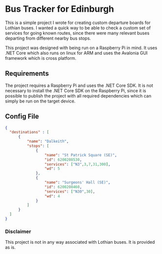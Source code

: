 # Bus Tracker for Edinburgh

This is a simple project I wrote for creating custom departure boards for
Lothian buses. I wanted a quick way to be able to check a custom set of services
for going known routes, since there were many relevant buses departing from
different nearby bus stops.

This project was designed with being run on a Raspberry Pi in mind. It uses .NET
Core which also runs on linux for ARM and uses the Avalonia GUI framework which
is cross platform.

## Requirements

The project requires a Raspberry Pi and uses the .NET Core SDK. It is not
necessary to install the .NET Core SDK on the Raspberry Pi, since it is possible
to publish the project with all required dependencies which can simply be run on
the target device.

## Config File

```json
{
  "destinations" : [
      {
          "name": "Dalkeith",
          "stops": [
              {
                  "name": "St Patrick Square (SE)",
                  "id": 6200208530,
                  "services": ["N3",3,7,31,300],
                  "wd": 5
              },
              {
                  "name": "Surgeons' Hall (SE)",
                  "id": 6200208460,
                  "services": ["N30",30],
                  "wd": 4
              }
          ]
      }
  ]
}
```

### Disclaimer

This project is not in any way associated with Lothian buses. It is provided as is.
